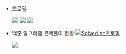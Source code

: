 
+ 프로필

   <img src="https://img.shields.io/badge/GitHub-000000?style=flat-square&logo=GitHub&logoColor=white"/> <a href="https://tlans21.tistory.com/"><img src="https://img.shields.io/badge/Tistory-FFD700?style=flat-square&logo=Blogger&logoColor=white"/></a> <img src="https://img.shields.io/badge/tlans2121@gmail.com-       FF0000?style=flat-square&logo=Gmail&logoColor=white"/>





+ 백준 알고리즘 문제풀이 현황
[![Solved.ac프로필](http://mazassumnida.wtf/api/v2/generate_badge?boj=tlans21)](https://solved.ac/tlans21)

  <img src="http://mazandi.herokuapp.com/api?handle=tlans21&theme=warm"/>
